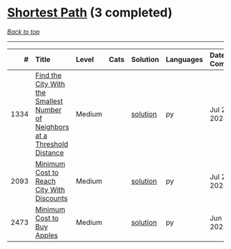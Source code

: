 # [Shortest Path](<https://leetcode.com/tag/Shortest-Path/>) (3 completed)

*[Back to top](<../../README.md>)*

------

|    # | Title                                                                                                                                                                                      | Level   | Cats   | Solution                                                                                               | Languages   | Date Complete   |
|-----:|:-------------------------------------------------------------------------------------------------------------------------------------------------------------------------------------------|:--------|:-------|:-------------------------------------------------------------------------------------------------------|:------------|:----------------|
| 1334 | [Find the City With the Smallest Number of Neighbors at a Threshold Distance](<https://leetcode.com/problems/find-the-city-with-the-smallest-number-of-neighbors-at-a-threshold-distance>) | Medium  |        | [solution](<../_1334. Find the City With the Smallest Number of Neighbors at a Threshold Distance.md>) | py          | Jul 26, 2024    |
| 2093 | [Minimum Cost to Reach City With Discounts](<https://leetcode.com/problems/minimum-cost-to-reach-city-with-discounts>)                                                                     | Medium  |        | [solution](<../_2093. Minimum Cost to Reach City With Discounts.md>)                                   | py          | Jul 23, 2024    |
| 2473 | [Minimum Cost to Buy Apples](<https://leetcode.com/problems/minimum-cost-to-buy-apples>)                                                                                                   | Medium  |        | [solution](<../_2473. Minimum Cost to Buy Apples.md>)                                                  | py          | Jun 29, 2024    |